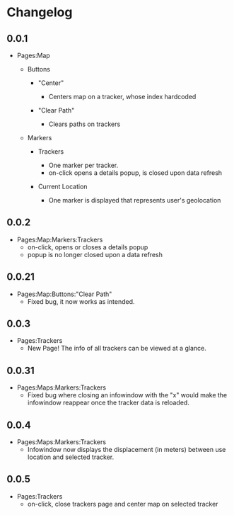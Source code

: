 # Changelog

## 0.0.1

- Pages:Map
    - Buttons
        - "Center"
            - Centers map on a tracker, whose index hardcoded

        - "Clear Path"
            - Clears paths on trackers

    - Markers
        - Trackers
            - One marker per tracker.
            - on-click opens a details popup, is closed upon data refresh

        - Current Location
            - One marker is displayed that represents user's geolocation

## 0.0.2

- Pages:Map:Markers:Trackers
    - on-click, opens or closes a details popup
    - popup is no longer closed upon a data refresh


## 0.0.21

- Pages:Map:Buttons:"Clear Path"
    - Fixed bug, it now works as intended.


## 0.0.3

- Pages:Trackers
    - New Page! The info of all trackers can be viewed at a glance.


## 0.0.31

- Pages:Maps:Markers:Trackers
    - Fixed bug where closing an infowindow with the "x" would make the infowindow reappear once the tracker data is reloaded.

## 0.0.4

- Pages:Maps:Markers:Trackers
    - Infowindow now displays the displacement (in meters) between use location and selected tracker.

## 0.0.5

- Pages:Trackers
    - on-click, close trackers page and center map on selected tracker